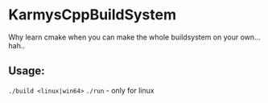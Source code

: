 # KarmysCppBuildSystem
Why learn cmake when you can make the whole buildsystem on your own... hah..

## Usage: 
`./build <linux|win64>`
`./run` - only for linux